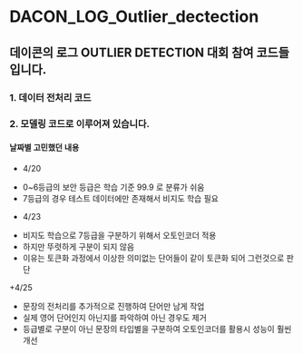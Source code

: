 # DACON_LOG_Outlier_dectection

## 데이콘의 로그 OUTLIER DETECTION 대회 참여 코드들 입니다.

### 1. 데이터 전처리 코드

### 2. 모델링 코드로 이루어져 있습니다.



#### 날짜별 고민했던 내용
+ 4/20
- 0~6등급의 보안 등급은 학습 기준 99.9 로 분류가 쉬움
- 7등급의 경우 테스트 데이터에만 존재해서 비지도 학습 필요


+ 4/23 
- 비지도 학습으로 7등급을 구분하기 위해서 오토인코더 적용
- 하지만 뚜렷하게 구분이 되지 않음
- 이유는 토큰화 과정에서 이상한 의미없는 단어들이 같이 토큰화 되어 그런것으로 판단

+4/25
- 문장의 전처리를 추가적으로 진행하여 단어만 남게 작업
- 실제 영어 단어인지 아닌지를 파악하여 아닌 경우도 제거
- 등급별로 구분이 아닌 문장의 타입별을 구분하여 오토인코더를 활용시 성능이 훨씬 개선